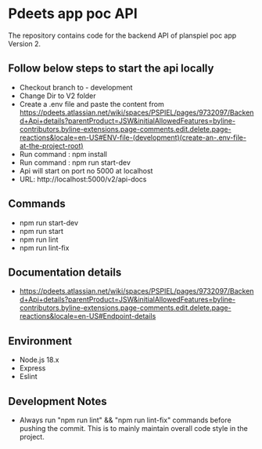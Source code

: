 
# Pdeets app poc API
The repository contains code for the backend API of planspiel poc app Version 2.

## Follow below steps to start the api locally
- Checkout branch to - development
- Change Dir to V2 folder
- Create a .env file and paste the content from https://pdeets.atlassian.net/wiki/spaces/PSPIEL/pages/9732097/Backend+Api+details?parentProduct=JSW&initialAllowedFeatures=byline-contributors.byline-extensions.page-comments.edit.delete.page-reactions&locale=en-US#ENV-file-(development)(create-an-.env-file-at-the-project-root)
- Run command : npm install
- Run command : npm run start-dev
- Api will start on port no 5000 at localhost
- URL: http://localhost:5000/v2/api-docs

## Commands
- npm run start-dev
- npm run start
- npm run lint
- npm run lint-fix

## Documentation details
- https://pdeets.atlassian.net/wiki/spaces/PSPIEL/pages/9732097/Backend+Api+details?parentProduct=JSW&initialAllowedFeatures=byline-contributors.byline-extensions.page-comments.edit.delete.page-reactions&locale=en-US#Endpoint-details

## Environment
- Node.js 18.x
- Express
- Eslint

## Development Notes
- Always run "npm run lint" && "npm run lint-fix" commands before pushing the commit. This is to mainly maintain overall code style in the project.